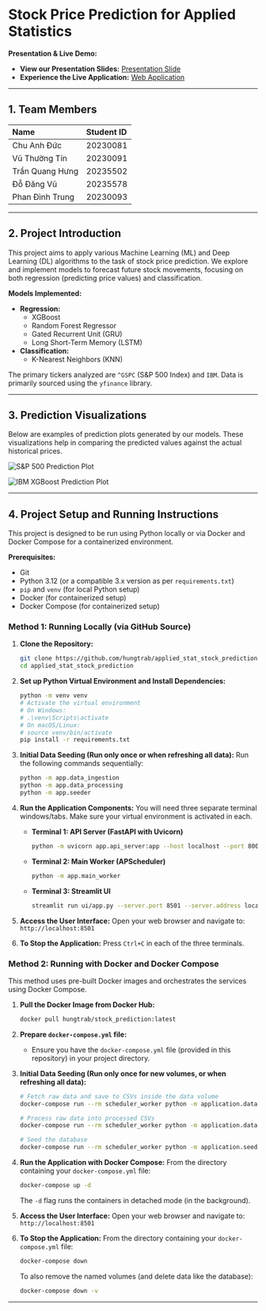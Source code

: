 # Stock Price Prediction for Applied Statistics

**Presentation & Live Demo:**

*   **View our Presentation Slides:** [Presentation Slide](https://docs.google.com/presentation/d/1whhVe0p_S_Xeq7z5wc21U4zkMSajVBx_/edit?usp=sharing&ouid=104000728711720335594&rtpof=true&sd=true)
*   **Experience the Live Application:** [Web Application](https://stockbook.streamlit.app/)

---

## 1. Team Members

| Name                  | Student ID   |
| :-------------------- | :----------- |
| Chu Anh Đức  | 20230081        |
| Vũ Thường Tín  | 20230091        |
| Trần Quang Hưng    | 20235502        |
| Đỗ Đăng Vũ  | 20235578        |
| Phan Đình Trung  | 20230093        |

---

## 2. Project Introduction

This project aims to apply various Machine Learning (ML) and Deep Learning (DL) algorithms to the task of stock price prediction. We explore and implement models to forecast future stock movements, focusing on both regression (predicting price values) and classification.

**Models Implemented:**

*   **Regression:**
    *   XGBoost
    *   Random Forest Regressor
    *   Gated Recurrent Unit (GRU)
    *   Long Short-Term Memory (LSTM)
*   **Classification:**
    *   K-Nearest Neighbors (KNN)

The primary tickers analyzed are `^GSPC` (S&P 500 Index) and `IBM`. Data is primarily sourced using the `yfinance` library.

---

## 3. Prediction Visualizations

Below are examples of prediction plots generated by our models. These visualizations help in comparing the predicted values against the actual historical prices.

![S&P 500 Prediction Plot](link_or_path_to_gspc_lstm_plot.png)

![IBM XGBoost Prediction Plot](link_or_path_to_ibm_xgboost_plot.png)



---

## 4. Project Setup and Running Instructions

This project is designed to be run using Python locally or via Docker and Docker Compose for a containerized environment.

**Prerequisites:**

*   Git
*   Python 3.12 (or a compatible 3.x version as per `requirements.txt`)
*   `pip` and `venv` (for local Python setup)
*   Docker (for containerized setup)
*   Docker Compose (for containerized setup)

### Method 1: Running Locally (via GitHub Source)

1.  **Clone the Repository:**
    ```bash
    git clone https://github.com/hungtrab/applied_stat_stock_prediction.git
    cd applied_stat_stock_prediction
    ```

2.  **Set up Python Virtual Environment and Install Dependencies:**
    ```bash
    python -m venv venv
    # Activate the virtual environment
    # On Windows:
    # .\venv\Scripts\activate
    # On macOS/Linux:
    # source venv/bin/activate
    pip install -r requirements.txt
    ```

3.  **Initial Data Seeding (Run only once or when refreshing all data):**
    Run the following commands sequentially:
    ```bash
    python -m app.data_ingestion
    python -m app.data_processing
    python -m app.seeder
    ```

4.  **Run the Application Components:**
    You will need three separate terminal windows/tabs. Make sure your virtual environment is activated in each.

    *   **Terminal 1: API Server (FastAPI with Uvicorn)**
        ```bash
        python -m uvicorn app.api_server:app --host localhost --port 8000 --reload
        ```
    *   **Terminal 2: Main Worker (APScheduler)**
        ```bash
        python -m app.main_worker
        ```
    *   **Terminal 3: Streamlit UI**
        ```bash
        streamlit run ui/app.py --server.port 8501 --server.address localhost
        ```

5.  **Access the User Interface:**
    Open your web browser and navigate to: `http://localhost:8501`

6.  **To Stop the Application:**
    Press `Ctrl+C` in each of the three terminals.

### Method 2: Running with Docker and Docker Compose

This method uses pre-built Docker images and orchestrates the services using Docker Compose.

1.  **Pull the Docker Image from Docker Hub:**
    ```bash
    docker pull hungtrab/stock_prediction:latest
    ```

2.  **Prepare `docker-compose.yml` file:**
    *   Ensure you have the `docker-compose.yml` file (provided in this repository) in your project directory.


3.  **Initial Data Seeding (Run only once for new volumes, or when refreshing all data):**
    ```bash
    # Fetch raw data and save to CSVs inside the data volume
    docker-compose run --rm scheduler_worker python -m application.data_ingestion

    # Process raw data into processed CSVs
    docker-compose run --rm scheduler_worker python -m application.data_processing

    # Seed the database
    docker-compose run --rm scheduler_worker python -m application.seeder
    ```

4.  **Run the Application with Docker Compose:**
    From the directory containing your `docker-compose.yml` file:
    ```bash
    docker-compose up -d
    ```
    The `-d` flag runs the containers in detached mode (in the background).

5.  **Access the User Interface:**
    Open your web browser and navigate to: `http://localhost:8501`

6.  **To Stop the Application:**
    From the directory containing your `docker-compose.yml` file:
    ```bash
    docker-compose down
    ```
    To also remove the named volumes (and delete data like the database):
    ```bash
    docker-compose down -v
    ```

---